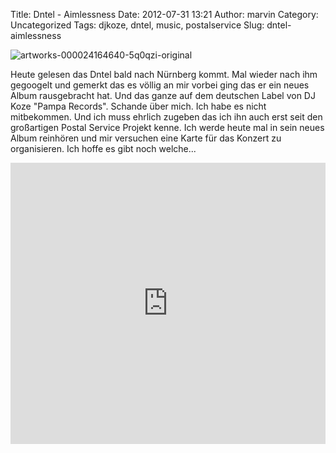 Title: Dntel - Aimlessness
Date: 2012-07-31 13:21
Author: marvin
Category: Uncategorized
Tags: djkoze, dntel, music, postalservice
Slug: dntel-aimlessness

![artworks-000024164640-5q0qzi-original]({filename}/images/artworks-000024164640-5q0qzi-original.jpg)

Heute gelesen das Dntel bald nach Nürnberg kommt. Mal wieder nach ihm
gegoogelt und gemerkt das es völlig an mir vorbei ging das er ein neues
Album rausgebracht hat. Und das ganze auf dem deutschen Label von DJ
Koze "Pampa Records". Schande über mich. Ich habe es nicht mitbekommen.
Und ich muss ehrlich zugeben das ich ihn auch erst seit den großartigen
Postal Service Projekt kenne. Ich werde heute mal in sein neues Album
reinhören und mir versuchen eine Karte für das Konzert zu organisieren.
Ich hoffe es gibt noch welche...

<iframe width="100%" height="450" scrolling="no" frameborder="no" src="http://w.soundcloud.com/player/?url=http%3A%2F%2Fapi.soundcloud.com%2Fplaylists%2F2048133&amp;show_artwork=true"></iframe>

